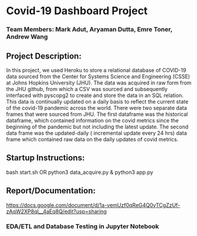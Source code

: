 # Covid-19 Dashboard Project
### Team Members: Mark Adut, Aryaman Dutta, Emre Toner, Andrew Wang

## Project Description:
In this project, we used Heroku to store a relational database of COVID-19 data sourced from the Center for Systems Science and Engineering (CSSE) at Johns Hopkins University (JHU). The data was acquired in raw form from the JHU github, from which a CSV was sourced and subsequently interfaced with pyscopg2 to create and store the data in an SQL relation. This data is continually updated on a daily basis to reflect the current state of the covid-19 pandemic across the world. There were two separate data frames that were sourced from JHU. The first dataframe was the historical dataframe, which contained information on the covid metrics since the beginning of the pandemic but not including the latest update. The second data frame was the updated-daily ( incremental update every 24 hrs) data frame which contained raw data on the daily updates of covid metrics. 

## Startup Instructions:
bash start.sh
OR
python3 data_acquire.py & python3 app.py

## Report/Documentation:
https://docs.google.com/document/d/1a-vemUzf0qReG4Q0yTCgZzUf-zAqW2XP8ql__4aEq8Q/edit?usp=sharing

### EDA/ETL and Database Testing in Jupyter Notebook